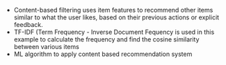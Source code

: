 - Content-based filtering uses item features to recommend other items similar to what the user likes, based on their previous actions or explicit feedback.
- TF-IDF (Term Frequency - Inverse Document Fequency is used in this example to calculate the frequency and find the cosine similarity between various items
- ML algorithm to apply content based recommendation system
